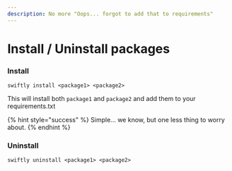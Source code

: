 ```yaml
---
description: No more "Oops... forgot to add that to requirements"
---
```


# Install / Uninstall packages

### Install

```batch
swiftly install <package1> <package2>
```

This will install both `package1` and `package2` and add them to your requirements.txt

{% hint style="success" %}
Simple... we know, but one less thing to worry about.
{% endhint %}

### Uninstall

```batch
swiftly uninstall <package1> <package2>
```

